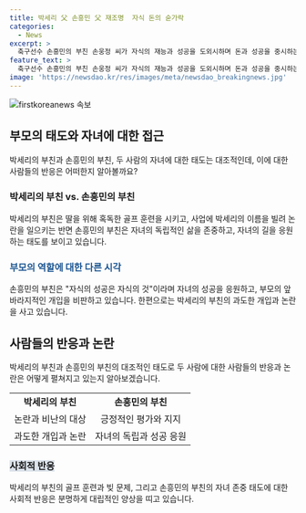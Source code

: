 ```yaml
---
title: 박세리 父 손흥민 父 재조명  자식 돈의 숟가락
categories:
  - News
excerpt: >
  축구선수 손흥민의 부친 손웅정 씨가 자식의 재능과 성공을 도외시하며 돈과 성공을 중시하는 앞바라지하는 부모를 비판하고, 이에 대조적으로 박세리의 부친 박준철 씨는 박세리의 이름을 팔아 사업을 추진하고 논란이 되고 있다. 박준철 씨는 새만금 해양레저관광 복합단지 사업에 참여하려는 과정에서 박세리희망재단 도장을 위조해 사용한 혐의로 지난해 9월 경찰에 고소당했으며, 이 사건은 현재 검찰에 기소 의견으로 넘겨졌다. 박세리는 부친의 채무 문제로 힘든 시간을 보냈음을 고백했다.
feature_text: >
  축구선수 손흥민의 부친 손웅정 씨가 자식의 재능과 성공을 도외시하며 돈과 성공을 중시하는 앞바라지하는 부모를 비판하고, 이에 대조적으로 박세리의 부친 박준철 씨는 박세리의 이름을 팔아 사업을 추진하고 논란이 되고 있다. 박준철 씨는 새만금 해양레저관광 복합단지 사업에 참여하려는 과정에서 박세리희망재단 도장을 위조해 사용한 혐의로 지난해 9월 경찰에 고소당했으며, 이 사건은 현재 검찰에 기소 의견으로 넘겨졌다. 박세리는 부친의 채무 문제로 힘든 시간을 보냈음을 고백했다.
image: 'https://newsdao.kr/res/images/meta/newsdao_breakingnews.jpg'
---
```


<p><img src="https://newsdao.kr/res/images/meta/newsdao_breakingnews.jpg" alt="firstkoreanews 속보" /></p>

<h2 data-ke-size="size26">부모의 태도와 자녀에 대한 접근</h2>

<p data-ke-size="size16">박세리의 부친과 손흥민의 부친, 두 사람의 자녀에 대한 태도는 대조적인데, 이에 대한 사람들의 반응은 어떠한지 알아볼까요?</p>

<h3>박세리의 부친 vs. 손흥민의 부친</h3>

<p data-ke-size="size16">박세리의 부친은 딸을 위해 혹독한 골프 훈련을 시키고, 사업에 박세리의 이름을 빌려 논란을 일으키는 반면 손흥민의 부친은 자녀의 독립적인 삶을 존중하고, 자녀의 길을 응원하는 태도를 보이고 있습니다.</p>

<h3><b><span style="color: #1a5490;">부모의 역할에 대한 다른 시각</span></b></h3>

<p data-ke-size="size16">손흥민의 부친은 "자식의 성공은 자식의 것"이라며 자녀의 성공을 응원하고, 부모의 앞바라지적인 개입을 비판하고 있습니다. 한편으로는 박세리의 부친의 과도한 개입과 논란을 사고 있습니다.</p>

<h2 data-ke-size="size26">사람들의 반응과 논란</h2>

<p data-ke-size="size16">박세리의 부친과 손흥민의 부친의 대조적인 태도로 두 사람에 대한 사람들의 반응과 논란은 어떻게 펼쳐지고 있는지 알아보겠습니다.</p>

<table>
    <tbody>
        <tr>
            <td style="text-align: center; height: 17px;"><b>박세리의 부친</b></td>
            <td style="text-align: center; height: 17px;"><b>손흥민의 부친</b></td>
        </tr>
        <tr>
            <td style="text-align: center; height: 17px;">논란과 비난의 대상</td>
            <td style="text-align: center; height: 17px;">긍정적인 평가와 지지</td>
        </tr>
        <tr>
            <td style="text-align: center; height: 17px;">과도한 개입과 논란</td>
            <td style="text-align: center; height: 17px;">자녀의 독립과 성공 응원</td>
        </tr>
    </tbody>
</table>

<h3><b><span style="background-color: #21538527;">사회적 반응</span></b></h3>

<p data-ke-size="size16">박세리의 부친의 골프 훈련과 빚 문제, 그리고 손흥민의 부친의 자녀 존중 태도에 대한 사회적 반응은 분명하게 대립적인 양상을 띠고 있습니다.</p>

